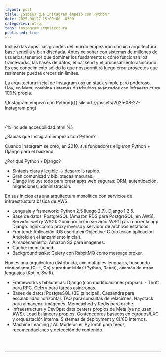 ```yaml
---
layout: post
title: ¿Sabías que Instagram empezó con Python?
date: 2025-08-27 15:00:00 -0300
categories: otros
tags: instagram arquitectura
published: true
---
```


Incluso las apps más grandes del mundo empezaron con una arquitectura base sencilla y bien diseñada. Antes de soñar con sistemas de millones de usuarios, tenemos que dominar los fundamentos: cómo funcionan los frameworks, las bases de datos, el backend y el procesamiento asíncrono. Es ese conocimiento sólido lo que nos permitirá luego crear proyectos que realmente puedan crecer sin límites.

La arquitectura inicial de Instagram usó un stack simple pero poderoso. Hoy, en Meta, combina sistemas distribuidos avanzados con infraestructura 100% propia.

![Instagram empezó con Python]({{ site.url }}/assets/2025-08-27-instagram.png)


&nbsp;

{% include accesibilidad.html %}

¿Sabías que Instagram empezó con Python? 

Cuando Instagram se creó, en 2010, sus fundadores eligieron Python + Django para el backend.

¿Por qué Python + Django?
- Sintaxis clara y legible → desarrollo rápido.
- Gran comunidad y bibliotecas maduras.
- Django incluye todo para crear apps web seguras: ORM, autenticación, migraciones, administración.

En sus inicios era una arquitectura monolítica con servicios de infraestructura básica de AWS.

- Lenguaje y framework: Python 2.5 (luego 2.7). Django 1.2.5.
- Base de datos: PostgreSQL (Amazon RDS para PostgreSQL, en AWS).
Servidor web y WSGI: Gunicorn como servidor WSGI para correr la app Django. nginx como proxy inverso y servidor de archivos estáticos.
- Frontend: Aplicación iOS escrita en Objective-C (no tenían aplicación Android en el lanzamiento inicial).
- Almacenamiento: Amazon S3 para imágenes.
- Cache: memcached.
- Background tasks: Celery con RabbitMQ como message broker.

Hoy es una arquitectura distribuida, con múltiples lenguajes, buscando rendimiento (C++, Go) y productividad (Python, React), además de otros lenguajes (Kotlin, Swift).

- Frameworks y bibliotecas: Django (con modificaciones propias). - Thrift para RPC. Celery para tareas asíncronas.
- Bases de datos: PostgreSQL (BD principal). Cassandra para escalabilidad horizontal. TAO para consultas de relaciones. Haystack para almacenar imágenes. Memcached y Redis para cache.
- Infraestructura y DevOps: data centers propios de Meta (ya no usan AWS). Load balancers propios. Contenedores basados en cgroups/LXC y orquestación interna. Sistemas de deployment y CI/CD internos.
- Machine Learning / AI: Modelos en PyTorch para feeds, recomendaciones y detección de contenido.


</div></details>
<br />&nbsp;
<hr />
